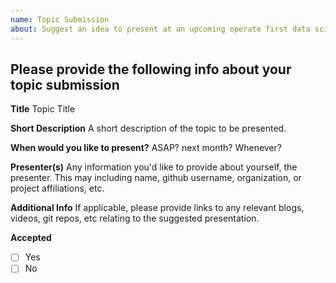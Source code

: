 ```yaml
---
name: Topic Submission
about: Suggest an idea to present at an upcoming operate first data science community meetup.
---
```


## Please provide the following info about your topic submission

**Title**
Topic Title

**Short Description**
A short description of the topic to be presented.

**When would you like to present?**
ASAP? next month? Whenever?

**Presenter(s)**
Any information you'd like to provide about yourself, the presenter. This may including name, github username, organization, or project affiliations, etc.

**Additional Info**
If applicable, please provide links to any relevant blogs, videos, git repos, etc relating to the suggested presentation.

**Accepted**
- [ ] Yes
- [ ] No
